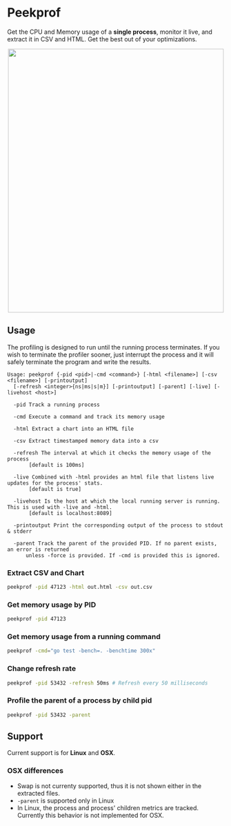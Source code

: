# Peekprof

Get the CPU and Memory usage of a **single process**, monitor it live, and extract it in CSV and HTML. Get the best out of your optimizations.

<p align="center">
  <img width="500" height="612" src="https://user-images.githubusercontent.com/9019120/134310206-83b0eb58-78ac-4e61-9f90-67335acf1375.gif">
</p>

## Usage

The profiling is designed to run until the running process terminates. If you wish to terminate the profiler sooner, just interrupt the process and it will safely terminate the program and write the results.

```nosyntax
Usage: peekprof {-pid <pid>|-cmd <command>} [-html <filename>] [-csv <filename>] [-printoutput]
  [-refresh <integer>{ns|ms|s|m}] [-printoutput] [-parent] [-live] [-livehost <host>]

  -pid Track a running process

  -cmd Execute a command and track its memory usage

  -html Extract a chart into an HTML file

  -csv Extract timestamped memory data into a csv

  -refresh The interval at which it checks the memory usage of the process
       [default is 100ms]
  
  -live Combined with -html provides an html file that listens live updates for the process' stats.
       [default is true]

  -livehost Is the host at which the local running server is running. This is used with -live and -html.
       [default is localhost:8089]

  -printoutput Print the corresponding output of the process to stdout & stderr
  
  -parent Track the parent of the provided PID. If no parent exists, an error is returned
      unless -force is provided. If -cmd is provided this is ignored.
```

### Extract CSV and Chart

```sh
peekprof -pid 47123 -html out.html -csv out.csv
```

### Get memory usage by PID

```sh
peekprof -pid 47123
```

### Get memory usage from a running command

```sh
peekprof -cmd="go test -bench=. -benchtime 300x"
```

### Change refresh rate

```sh
peekprof -pid 53432 -refresh 50ms # Refresh every 50 milliseconds
```

### Profile the parent of a process by child pid

```sh
peekprof -pid 53432 -parent
```

## Support

Current support is for **Linux** and **OSX**.

### OSX differences

- Swap is not currenty supported, thus it is not shown either in the extracted files.
- `-parent` is supported only in Linux
- In Linux, the process and process' children metrics are tracked. Currently this behavior is not implemented for OSX.
